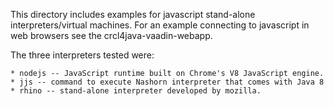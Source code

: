 
This directory includes examples for javascript stand-alone 
interpreters/virtual machines. For an example connecting to javascript in 
web browsers see the crcl4java-vaadin-webapp.

The three interpreters tested were:

    * nodejs -- JavaScript runtime built on Chrome's V8 JavaScript engine.
    * jjs -- command to execute Nashorn interpreter that comes with Java 8
    * rhino -- stand-alone interpreter developed by mozilla.



